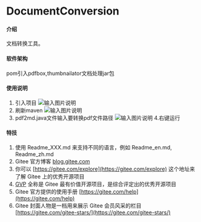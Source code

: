 # DocumentConversion

#### 介绍
文档转换工具。


#### 软件架构
pom引入pdfbox,thumbnailator文档处理jar包


#### 使用说明

1.  引入项目
![输入图片说明](https://images.gitee.com/uploads/images/2021/0115/093309_d80acfc5_1012259.png "屏幕截图.png")
2.  刷新maven
![输入图片说明](https://images.gitee.com/uploads/images/2021/0115/093239_62a5ddb9_1012259.png "屏幕截图.png")
3.  pdf2md.java文件输入要转换pdf文件路径
![输入图片说明](https://images.gitee.com/uploads/images/2021/0115/093438_ef46b033_1012259.png "屏幕截图.png")
4.右键运行





#### 特技

1.  使用 Readme\_XXX.md 来支持不同的语言，例如 Readme\_en.md, Readme\_zh.md
2.  Gitee 官方博客 [blog.gitee.com](https://blog.gitee.com)
3.  你可以 [https://gitee.com/explore](https://gitee.com/explore) 这个地址来了解 Gitee 上的优秀开源项目
4.  [GVP](https://gitee.com/gvp) 全称是 Gitee 最有价值开源项目，是综合评定出的优秀开源项目
5.  Gitee 官方提供的使用手册 [https://gitee.com/help](https://gitee.com/help)
6.  Gitee 封面人物是一档用来展示 Gitee 会员风采的栏目 [https://gitee.com/gitee-stars/](https://gitee.com/gitee-stars/)
